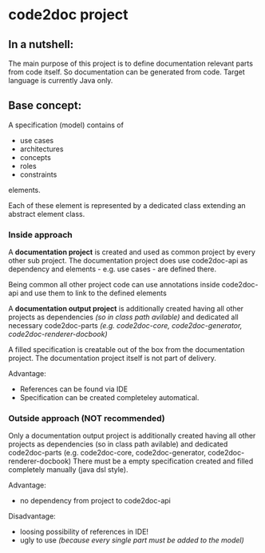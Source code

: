 # code2doc project

## In a nutshell:

The main purpose of this project is to define documentation relevant parts from code itself. So documentation can be generated from code. Target language is currently Java only.


## Base concept:

A specification (model) contains of 
- use cases
- architectures
- concepts
- roles
- constraints

elements.

Each of these element is represented by a dedicated class extending an abstract element class.

### Inside approach
A **documentation project** is created and used as common project by every other sub project. The documentation project does use code2doc-api as dependency and elements - e.g. use cases - are defined there.

Being common all other project code can use annotations inside code2doc-api and use them to link to the defined elements

A **documentation output project** is additionally created having all other projects as dependencies *(so in class path avilable)* and dedicated all necessary code2doc-parts *(e.g. code2doc-core, code2doc-generator, code2doc-renderer-docbook)*

A filled specification is creatable out of the box from the documentation project. The documentation project itself is not part of delivery.

Advantage:
- References can be found via IDE
- Specification can be created completeley automatical.

### Outside approach (NOT recommended)
Only a documentation output project is additionally created having all other projects as dependencies (so in class path avilable) and dedicated code2doc-parts (e.g. code2doc-core, code2doc-generator, code2doc-renderer-docbook)
There must be a empty specification created and filled completely manually (java dsl style).


Advantage:
- no dependency from project to code2doc-api

Disadvantage:
- loosing possibility of references in IDE!
- ugly to use *(because every single part must be added to the model)*

